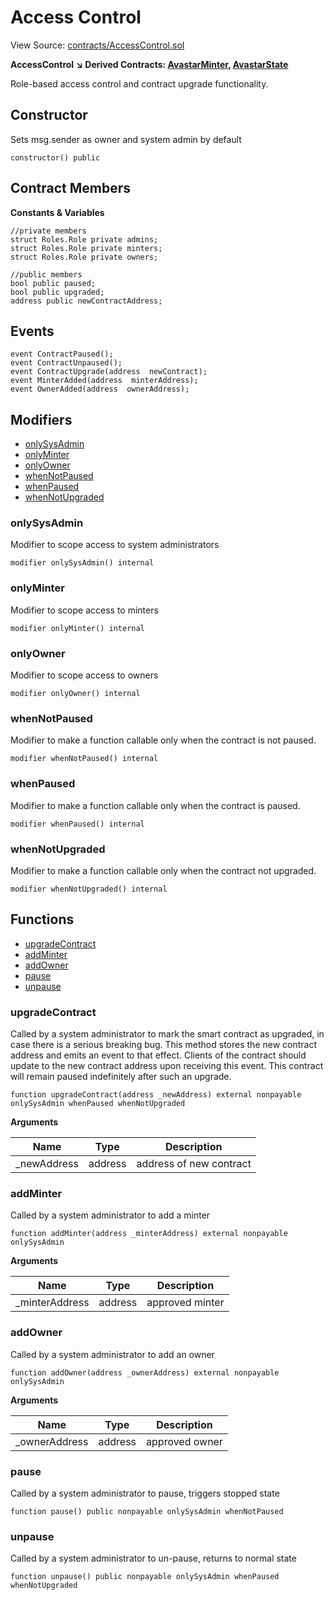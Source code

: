 # Access Control

View Source: [contracts/AccessControl.sol](https://github.com/Dapp-Wizards/Avastars-Contracts/blob/master/contracts/AccessControl.sol)

**AccessControl** 
**↘ Derived Contracts: [AvastarMinter](AvastarMinter.md), [AvastarState](AvastarState.md)**

Role-based access control and contract upgrade functionality.

## Constructor

Sets msg.sender as owner and system admin by default

```solidity
constructor() public
```

## Contract Members
**Constants & Variables**

```solidity
//private members
struct Roles.Role private admins;
struct Roles.Role private minters;
struct Roles.Role private owners;

//public members
bool public paused;
bool public upgraded;
address public newContractAddress;

```

## Events

```solidity
event ContractPaused();
event ContractUnpaused();
event ContractUpgrade(address  newContract);
event MinterAdded(address  minterAddress);
event OwnerAdded(address  ownerAddress);
```

## Modifiers

- [onlySysAdmin](#onlysysadmin)
- [onlyMinter](#onlyminter)
- [onlyOwner](#onlyowner)
- [whenNotPaused](#whennotpaused)
- [whenPaused](#whenpaused)
- [whenNotUpgraded](#whennotupgraded)

### onlySysAdmin

Modifier to scope access to system administrators

```solidity
modifier onlySysAdmin() internal
```

### onlyMinter

Modifier to scope access to minters

```solidity
modifier onlyMinter() internal
```

### onlyOwner

Modifier to scope access to owners

```solidity
modifier onlyOwner() internal
```

### whenNotPaused

Modifier to make a function callable only when the contract is not paused.

```solidity
modifier whenNotPaused() internal
```

### whenPaused

Modifier to make a function callable only when the contract is paused.

```solidity
modifier whenPaused() internal
```

### whenNotUpgraded

Modifier to make a function callable only when the contract not upgraded.

```solidity
modifier whenNotUpgraded() internal
```

## **Functions**

- [upgradeContract](#upgradecontract)
- [addMinter](#addminter)
- [addOwner](#addowner)
- [pause](#pause)
- [unpause](#unpause)

### upgradeContract

Called by a system administrator to  mark the smart contract as upgraded,
in case there is a serious breaking bug. This method stores the new contract
address and emits an event to that effect. Clients of the contract should
update to the new contract address upon receiving this event. This contract will
remain paused indefinitely after such an upgrade.

```solidity
function upgradeContract(address _newAddress) external nonpayable onlySysAdmin whenPaused whenNotUpgraded 
```

**Arguments**

| Name        | Type           | Description  |
| ------------- |------------- | -----|
| _newAddress | address | address of new contract | 

### addMinter

Called by a system administrator to add a minter

```solidity
function addMinter(address _minterAddress) external nonpayable onlySysAdmin 
```

**Arguments**

| Name        | Type           | Description  |
| ------------- |------------- | -----|
| _minterAddress | address | approved minter | 

### addOwner

Called by a system administrator to add an owner

```solidity
function addOwner(address _ownerAddress) external nonpayable onlySysAdmin 
```

**Arguments**

| Name        | Type           | Description  |
| ------------- |------------- | -----|
| _ownerAddress | address | approved owner | 

### pause

Called by a system administrator to pause, triggers stopped state

```solidity
function pause() public nonpayable onlySysAdmin whenNotPaused 
```

### unpause

Called by a system administrator to un-pause, returns to normal state

```solidity
function unpause() public nonpayable onlySysAdmin whenPaused whenNotUpgraded 
```

